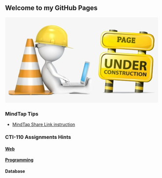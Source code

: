 ## Welcome to my GitHub Pages

![Under Construction](new-content-coming-soon-web-page-is-under.png)

### MindTap Tips

- [MindTap Share Link instruction](./MindTap_Share_URL/Readme.md)

### CTI-110 Assignments Hints

#### [Web](Web_Tutorial_Hints/Readme.md)

#### [Programming](FoP_FirstProg/Readme.md)

#### Database
